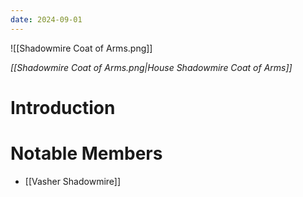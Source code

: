 ```yaml
---
date: 2024-09-01
---
```

![[Shadowmire Coat of Arms.png]]

*[[Shadowmire Coat of Arms.png|House Shadowmire Coat of Arms]]*

# Introduction


# Notable Members
- [[Vasher Shadowmire]]
